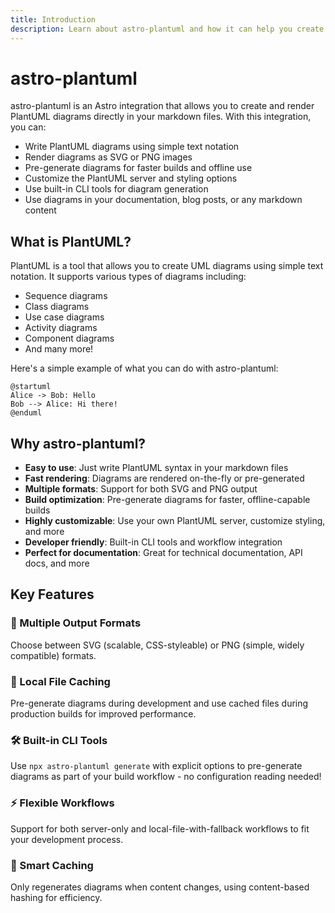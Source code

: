 ```yaml
---
title: Introduction
description: Learn about astro-plantuml and how it can help you create beautiful diagrams in your Astro site.
---
```


# astro-plantuml

astro-plantuml is an Astro integration that allows you to create and render PlantUML diagrams directly in your markdown files. With this integration, you can:

- Write PlantUML diagrams using simple text notation
- Render diagrams as SVG or PNG images
- Pre-generate diagrams for faster builds and offline use
- Customize the PlantUML server and styling options
- Use built-in CLI tools for diagram generation
- Use diagrams in your documentation, blog posts, or any markdown content

## What is PlantUML?

PlantUML is a tool that allows you to create UML diagrams using simple text notation. It supports various types of diagrams including:

- Sequence diagrams
- Class diagrams
- Use case diagrams
- Activity diagrams
- Component diagrams
- And many more!

Here's a simple example of what you can do with astro-plantuml:

```plantuml
@startuml
Alice -> Bob: Hello
Bob --> Alice: Hi there!
@enduml
```

## Why astro-plantuml?

- **Easy to use**: Just write PlantUML syntax in your markdown files
- **Fast rendering**: Diagrams are rendered on-the-fly or pre-generated
- **Multiple formats**: Support for both SVG and PNG output
- **Build optimization**: Pre-generate diagrams for faster, offline-capable builds
- **Highly customizable**: Use your own PlantUML server, customize styling, and more
- **Developer friendly**: Built-in CLI tools and workflow integration
- **Perfect for documentation**: Great for technical documentation, API docs, and more

## Key Features

### 🎨 Multiple Output Formats
Choose between SVG (scalable, CSS-styleable) or PNG (simple, widely compatible) formats.

### 📁 Local File Caching
Pre-generate diagrams during development and use cached files during production builds for improved performance.

### 🛠️ Built-in CLI Tools
Use `npx astro-plantuml generate` with explicit options to pre-generate diagrams as part of your build workflow - no configuration reading needed!

### ⚡ Flexible Workflows
Support for both server-only and local-file-with-fallback workflows to fit your development process.

### 🎯 Smart Caching
Only regenerates diagrams when content changes, using content-based hashing for efficiency. 